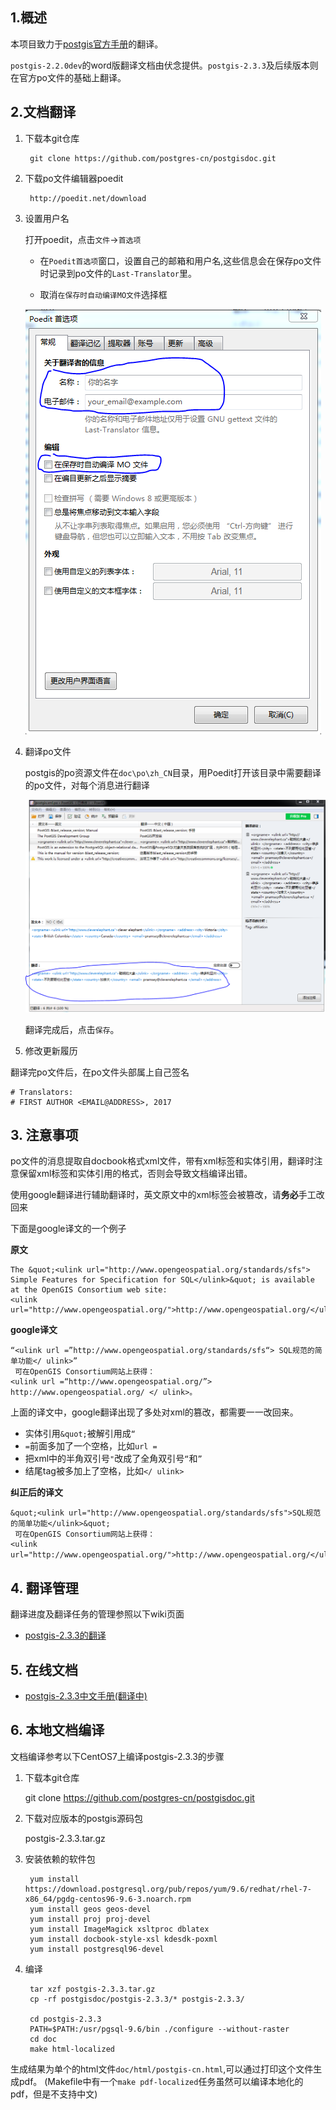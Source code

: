 ## 1.概述

本项目致力于[postgis官方手册](http://postgis.net/documentation/)的翻译。

`postgis-2.2.0dev`的word版翻译文档由伏念提供。`postgis-2.3.3`及后续版本则在官方po文件的基础上翻译。

## 2.文档翻译

1. 下载本git仓库

		git clone https://github.com/postgres-cn/postgisdoc.git

2. 下载po文件编辑器poedit

		http://poedit.net/download 

3. 设置用户名
	
	打开poedit，点击`文件`->`首选项`
	
	- 在`Poedit首选项`窗口，设置自己的邮箱和用户名,这些信息会在保存po文件时记录到po文件的`Last-Translator`里。

	- 取消`在保存时自动编译MO文件`选择框

	![Poedit设置](pic/poedit_setting.PNG)
	
4. 翻译po文件

	postgis的po资源文件在`doc\po\zh_CN`目录，用Poedit打开该目录中需要翻译的po文件，对每个消息进行翻译
	
	![Poedit设置](pic/translate.PNG)
	
	翻译完成后，点击`保存`。

5. 修改更新履历

翻译完po文件后，在po文件头部属上自己签名

	# Translators:
	# FIRST AUTHOR <EMAIL@ADDRESS>, 2017

## 3. 注意事项

po文件的消息提取自docbook格式xml文件，带有xml标签和实体引用，翻译时注意保留xml标签和实体引用的格式，否则会导致文档编译出错。

使用google翻译进行辅助翻译时，英文原文中的xml标签会被篡改，请**务必**手工改回来

下面是google译文的一个例子

**原文**

	The &quot;<ulink url="http://www.opengeospatial.org/standards/sfs">
	Simple Features for Specification for SQL</ulink>&quot; is available 
	at the OpenGIS Consortium web site: 
	<ulink url="http://www.opengeospatial.org/">http://www.opengeospatial.org/</ulink>.

**google译文**

	“<ulink url =”http://www.opengeospatial.org/standards/sfs“> SQL规范的简单功能</ ulink>”
	 可在OpenGIS Consortium网站上获得：
	<ulink url =“http://www.opengeospatial.org/”> http://www.opengeospatial.org/ </ ulink>。

上面的译文中，google翻译出现了多处对xml的篡改，都需要一一改回来。
- 实体引用`&quot;`被解引用成`“`
- `=`前面多加了一个空格，比如`url =`
- 把xml中的半角双引号`"`改成了全角双引号`“`和`”`
- 结尾tag被多加上了空格，比如`</ ulink>`

**纠正后的译文**

	&quot;<ulink url="http://www.opengeospatial.org/standards/sfs">SQL规范的简单功能</ulink>&quot;
	 可在OpenGIS Consortium网站上获得：
	<ulink url="http://www.opengeospatial.org/">http://www.opengeospatial.org/</ulink>。

## 4. 翻译管理

翻译进度及翻译任务的管理参照以下wiki页面

- [postgis-2.3.3的翻译](https://github.com/postgres-cn/postgisdoc/wiki/postgis2.3.3)

## 5. 在线文档

- [postgis-2.3.3中文手册(翻译中)](http://postgres.cn/docs/postgis-2.3)

## 6. 本地文档编译

文档编译参考以下CentOS7上编译postgis-2.3.3的步骤

1. 下载本git仓库

	git clone https://github.com/postgres-cn/postgisdoc.git

2. 下载对应版本的postgis源码包

	postgis-2.3.3.tar.gz

3. 安装依赖的软件包

		yum install https://download.postgresql.org/pub/repos/yum/9.6/redhat/rhel-7-x86_64/pgdg-centos96-9.6-3.noarch.rpm
		yum install geos geos-devel
		yum install proj proj-devel
		yum install ImageMagick xsltproc dblatex
		yum install docbook-style-xsl kdesdk-poxml
		yum install postgresql96-devel 

4. 编译

		tar xzf postgis-2.3.3.tar.gz
		cp -rf postgisdoc/postgis-2.3.3/* postgis-2.3.3/

		cd postgis-2.3.3
		PATH=$PATH:/usr/pgsql-9.6/bin ./configure --without-raster		
		cd doc
		make html-localized

生成结果为单个的html文件`doc/html/postgis-cn.html`,可以通过打印这个文件生成pdf。
(Makefile中有一个`make pdf-localized`任务虽然可以编译本地化的pdf，但是不支持中文)



